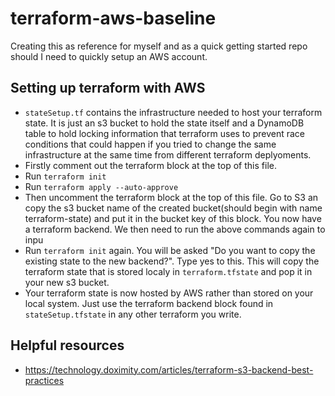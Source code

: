 # terraform-aws-baseline

Creating this as reference for myself and as a quick getting started repo should I need to quickly setup an AWS account.

## Setting up terraform with AWS

-   `stateSetup.tf` contains the infrastructure needed to host your terraform state. It is just an s3 bucket to hold the state itself and a DynamoDB table to hold locking information that terraform uses to prevent race conditions that could happen if you tried to change the same infrastructure at the same time from different terraform deplyoments.
-   Firstly comment out the terraform block at the top of this file.
-   Run `terraform init`
-   Run `terraform apply --auto-approve`
-   Then uncomment the terraform block at the top of this file. Go to S3 an copy the s3 bucket name of the created bucket(should begin with name terraform-state) and put it in the bucket key of this block. You now have a terraform backend. We then need to run the above commands again to inpu
-   Run `terraform init` again. You will be asked "Do you want to copy the existing state to the new backend?". Type yes to this. This will copy the terraform state that is stored localy in `terraform.tfstate` and pop it in your new s3 bucket.
-   Your terraform state is now hosted by AWS rather than stored on your local system. Just use the terraform backend block found in `stateSetup.tfstate` in any other terraform you write.

## Helpful resources

-   https://technology.doximity.com/articles/terraform-s3-backend-best-practices
